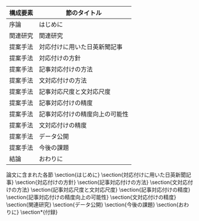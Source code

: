 構成要素 | 節のタイトル
 --- | --- 
序論 | はじめに
関連研究 | 関連研究
提案手法 | 対応付けに用いた日英新聞記事
提案手法 | 対応付けの方針
提案手法 | 記事対応付けの方法
提案手法 | 文対応付けの方法
提案手法 | 記事対応尺度と文対応尺度
提案手法 | 記事対応付けの精度
提案手法 | 記事対応付けの精度向上の可能性
提案手法 | 文対応付けの精度
提案手法 | データ公開
提案手法 | 今後の課題
結論 | おわりに

論文に含まれた各節
\section{はじめに}
\section{対応付けに用いた日英新聞記事}
\section{対応付けの方針}
\section{記事対応付けの方法}
\section{文対応付けの方法}
\section{記事対応尺度と文対応尺度}
\section{記事対応付けの精度}
\section{記事対応付けの精度向上の可能性}
\section{文対応付けの精度}
\section{関連研究}
\section{データ公開}
\section{今後の課題}
\section{おわりに}
\section*{付録}
